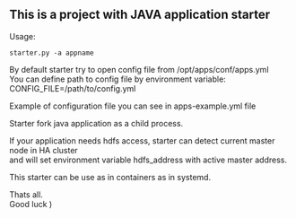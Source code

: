 ## This is a project with JAVA application starter  

Usage:  
```
starter.py -a appname 
```

By default starter try to open config file from /opt/apps/conf/apps.yml  
You can define path to config file by environment variable:  
CONFIG_FILE=/path/to/config.yml  

Example of configuration file you can see in apps-example.yml file  

Starter fork java application as a child process.   

If your application needs hdfs access, starter can detect current master node in HA cluster  
and will set environment variable hdfs_address with active master address.  

This starter can be use as in containers as in systemd.  

Thats all.  
Good luck ) 